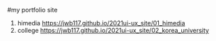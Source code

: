 #my portfolio site

1. himedia https://jwb117.github.io/2021ui-ux_site/01_himedia
2. college https://jwb117.github.io/2021ui-ux_site/02_korea_university
